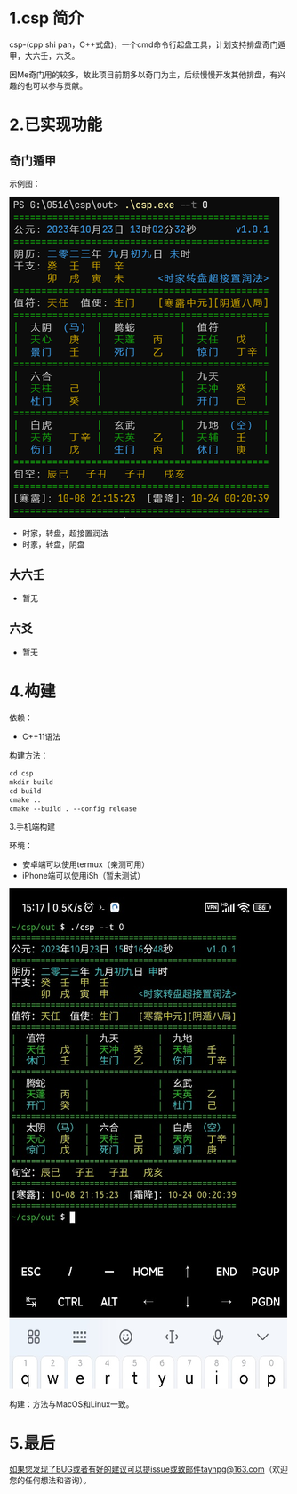 # 1.csp 简介

csp-(cpp shi pan，C++式盘)，一个cmd命令行起盘工具，计划支持排盘奇门遁甲，大六壬，六爻。

因Me奇门用的较多，故此项目前期多以奇门为主，后续慢慢开发其他排盘，有兴趣的也可以参与贡献。

# 2.已实现功能

## 奇门遁甲

示例图：

![示例图片](https://github.com/taynpg/csp/raw/main/images/csp_qm_sjzpcjzr.png)

- 时家，转盘，超接置润法
- 时家，转盘，阴盘

## 大六壬

- 暂无

## 六爻

- 暂无

# 4.构建

依赖：

- C++11语法

构建方法：

```shell
cd csp
mkdir build
cd build
cmake ..
cmake --build . --config release
```

3.手机端构建

环境：

- 安卓端可以使用termux（亲测可用）
- iPhone端可以使用iSh（暂未测试）

![termux](https://github.com/taynpg/csp/raw/main/images/csp_qm_sjzpcjzr_android.jpg)

构建：方法与MacOS和Linux一致。

# 5.最后

如果您发现了BUG或者有好的建议可以提issue或致邮件taynpg@163.com（欢迎您的任何想法和咨询）。
